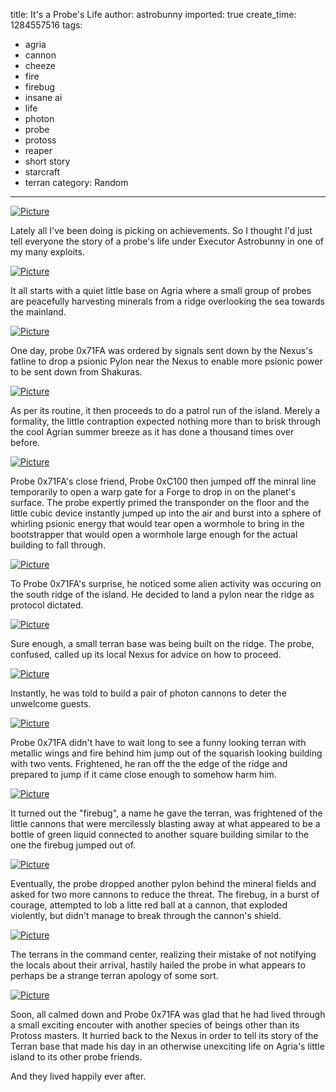 title: It's a Probe's Life
author: astrobunny
imported: true
create_time: 1284557516
tags:
- agria
- cannon
- cheeze
- fire
- firebug
- insane ai
- life
- photon
- probe
- protoss
- reaper
- short story
- starcraft
- terran
category: Random
---
 [![](wp-uploads/2010/09/wpid-3929912282_15aa047f9c.jpg "Picture")](/images/wp-uploads/2010/09/wpid-3929912282_15aa047f9c.jpg)  
  
Lately all I've been doing is picking on achievements. So I thought I'd just tell everyone the story of a probe's life under Executor Astrobunny in one of my many exploits.  
<!--more-->  
 [![](wp-uploads/2010/09/wpid-Screenshot2010-09-15-21_26_30-500x312.jpg "Picture")](/images/wp-uploads/2010/09/wpid-Screenshot2010-09-15-21_26_30.jpg)  
  
It all starts with a quiet little base on Agria where a small group of probes are peacefully harvesting minerals from a ridge overlooking the sea towards the mainland.  
  
 [![](wp-uploads/2010/09/wpid-Screenshot2010-09-15-21_27_06-500x312.jpg "Picture")](/images/wp-uploads/2010/09/wpid-Screenshot2010-09-15-21_27_06.jpg)  
  
One day, probe 0x71FA was ordered by signals sent down by the Nexus's fatline to drop a psionic Pylon near the Nexus to enable more psionic power to be sent down from Shakuras.  
  
 [![](wp-uploads/2010/09/wpid-Screenshot2010-09-15-21_27_14-500x312.jpg "Picture")](/images/wp-uploads/2010/09/wpid-Screenshot2010-09-15-21_27_14.jpg)  
  
As per its routine, it then proceeds to do a patrol run of the island. Merely a formality, the little contraption expected nothing more than to brisk through the cool Agrian summer breeze as it has done a thousand times over before.  
  
 [![](wp-uploads/2010/09/wpid-Screenshot2010-09-15-21_27_27-500x312.jpg "Picture")](/images/wp-uploads/2010/09/wpid-Screenshot2010-09-15-21_27_27.jpg)  
  
Probe 0x71FA's close friend, Probe 0xC100 then jumped off the minral line temporarily to open a warp gate for a Forge to drop in on the planet's surface. The probe expertly primed the transponder on the floor and the little cubic device instantly jumped up into the air and burst into a sphere of whirling psionic energy that would tear open a wormhole to bring in the bootstrapper that would open a wormhole large enough for the actual building to fall through.  
  
 [![](wp-uploads/2010/09/wpid-Screenshot2010-09-15-21_27_54-500x312.jpg "Picture")](/images/wp-uploads/2010/09/wpid-Screenshot2010-09-15-21_27_54.jpg)  
  
To Probe 0x71FA's surprise, he noticed some alien activity was occuring on the south ridge of the island. He decided to land a pylon near the ridge as protocol dictated.  
  
 [![](wp-uploads/2010/09/wpid-Screenshot2010-09-15-21_28_04-500x312.jpg "Picture")](/images/wp-uploads/2010/09/wpid-Screenshot2010-09-15-21_28_04.jpg)  
  
Sure enough, a small terran base was being built on the ridge. The probe, confused, called up its local Nexus for advice on how to proceed.  
  
 [![](wp-uploads/2010/09/wpid-Screenshot2010-09-15-21_28_26-500x312.jpg "Picture")](/images/wp-uploads/2010/09/wpid-Screenshot2010-09-15-21_28_26.jpg)  
  
Instantly, he was told to build a pair of photon cannons to deter the unwelcome guests.  
  
 [![](wp-uploads/2010/09/wpid-Screenshot2010-09-15-21_29_06-500x312.jpg "Picture")](/images/wp-uploads/2010/09/wpid-Screenshot2010-09-15-21_29_06.jpg)  
  
Probe 0x71FA didn't have to wait long to see a funny looking terran with metallic wings and fire behind him jump out of the squarish looking building with two vents. Frightened, he ran off the the edge of the ridge and prepared to jump if it came close enough to somehow harm him.  
  
 [![](wp-uploads/2010/09/wpid-Screenshot2010-09-15-21_28_54-500x312.jpg "Picture")](/images/wp-uploads/2010/09/wpid-Screenshot2010-09-15-21_28_54.jpg)  
  
It turned out the "firebug", a name he gave the terran, was frightened of the little cannons that were mercilessly blasting away at what appeared to be a bottle of green liquid connected to another square building similar to the one the firebug jumped out of.  
  
 [![](wp-uploads/2010/09/wpid-Screenshot2010-09-15-21_29_52-500x312.jpg "Picture")](/images/wp-uploads/2010/09/wpid-Screenshot2010-09-15-21_29_52.jpg)  
  
Eventually, the probe dropped another pylon behind the mineral fields and asked for two more cannons to reduce the threat. The firebug, in a burst of courage, attempted to lob a litte red ball at a cannon, that exploded violently, but didn't manage to break through the cannon's shield.  
  
 [![](wp-uploads/2010/09/wpid-Screenshot2010-09-15-21_30_18-500x312.jpg "Picture")](/images/wp-uploads/2010/09/wpid-Screenshot2010-09-15-21_30_18.jpg)  
  
The terrans in the command center, realizing their mistake of not notifying the locals about their arrival, hastily hailed the probe in what appears to perhaps be a strange terran apology of some sort.  
  
 [![](wp-uploads/2010/09/wpid-Screenshot2010-09-15-21_30_28-500x312.jpg "Picture")](/images/wp-uploads/2010/09/wpid-Screenshot2010-09-15-21_30_28.jpg)  
  
Soon, all calmed down and Probe 0x71FA was glad that he had lived through a small exciting encouter with another species of beings other than its Protoss masters. It hurried back to the Nexus in order to tell its story of the Terran base that made his day in an otherwise unexciting life on Agria's little island to its other probe friends.  
  
And they lived happily ever after.